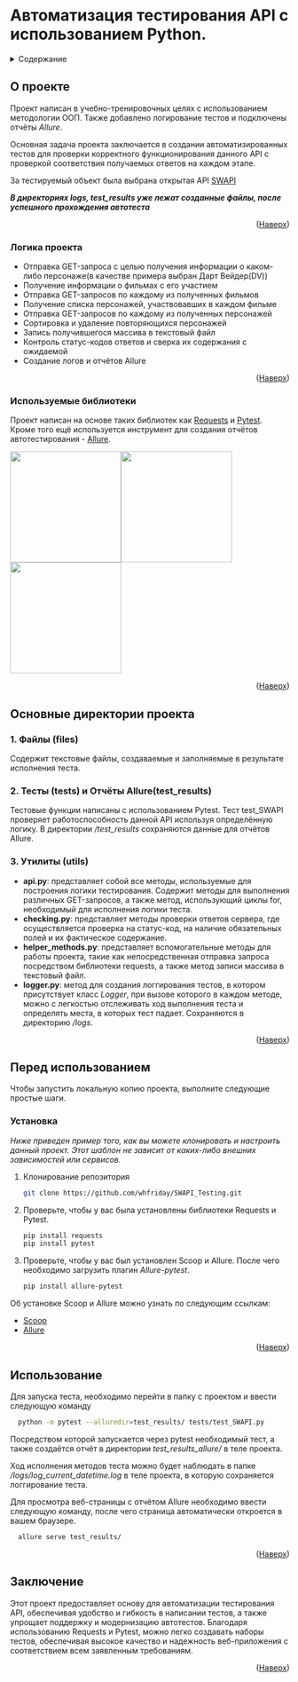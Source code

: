 <a id="readme-top"></a>

# Автоматизация тестирования API с использованием Python.







<!-- Содержание -->
<details>
  <summary>Содержание</summary>
  <ol>
    <li>
      <a href="#about-the-project">О проекте</a>
      <ul>
        <li><a href="#logic">Логика проекта</a></li>
        <li><a href="#built-with">Используемые библиотеки</a></li>
      </ul>
    </li>
    <li>
      <a href="#contains-project">Основные директории проекта</a>
      <ul>
        <li><a href="#files">Файлы (files)</a></li>
        <li><a href="#tests">Тесты (tests) и Отчёты Allure(test_results)</a></li>
        <li><a href="#util">Утилиты (utils)</a></li>
      </ul>
    </li>
    <li>
      <a href="#getting-started">Перед использованием</a>
      <ul>
        <li><a href="#installation">Установка</a></li>
      </ul>
    </li>
    <li><a href="#usage">Использование</a></li>
    </li>
    <li><a href="#end">Заключение</a></li>
  </ol>
</details>



<!-- О ПРОЕКТЕ -->
## О проекте
<a id="about-the-project"></a>

Проект написан в учебно-тренировочных целях с использованием методологии OOП. Также добавлено логирование тестов и подключены отчёты *Allure*.

Основная задача проекта заключается в создании автоматизированных тестов для проверки корректного функционирования данного API с проверкой соответствия получаемых ответов на каждом этапе.

За тестируемый объект была выбрана открытая API [SWAPI](https://swapi.dev/)

***В директориях logs, test_results уже лежат созданные файлы, после успешного прохождения автотеста***

<p align="right">(<a href="#readme-top">Наверх</a>)</p>

### Логика проекта
<a id="logic"></a> 

* Отправка GET-запроса с целью получения информации о каком-либо персонаже(в качестве примера выбран Дарт Вейдер(DV))
* Получение информации о фильмах с его участием
* Отправка GET-запросов по каждому из полученных фильмов
* Получение списка персонажей, участвовавших в каждом фильме
* Отправка GET-запросов по каждому из полученных персонажей
* Сортировка и удаление повторяющихся персонажей
* Запись получившегося массива в текстовый файл
* Контроль статус-кодов ответов и сверка их содержания с ожидаемой
* Создание логов и отчётов Allure


<p align="right">(<a href="#readme-top">Наверх</a>)</p>

### Используемые библиотеки
<a id="built-with"></a>


Проект написан на основе таких библиотек как [Requests](https://requests.readthedocs.io/en/latest/) и [Pytest](https://docs.pytest.org/en/stable/index.html). 
Кроме того ещё используется инструмент для создания отчётов автотестирования - [Allure](https://allurereport.org/).

<img src="https://requests.readthedocs.io/en/latest/_static/requests-sidebar.png" width="200" height="200"><img src="https://upload.wikimedia.org/wikipedia/commons/thumb/b/ba/Pytest_logo.svg/900px-Pytest_logo.svg.png" width="200" height="200"> <img src="https://s3.eu-west-1.amazonaws.com/matrix.assets/7d6iut4zjwztrokzur1obe8jkvvw" width="200" height="200">





<p align="right">(<a href="#readme-top">Наверх</a>)</p>

## Основные директории проекта
<a id="contains-project"></a>

### 1. Файлы (files)
<a id="files"></a>

Содержит текстовые файлы, создаваемые и заполняемые в результате исполнения теста.

### 2. Тесты (tests) и Отчёты Allure(test_results)
<a id="tests"></a>

Тестовые функции написаны с использованием Pytest. Тест test_SWAPI проверяет работоспособность данной API используя определённую логику.
В директории */test_results* сохраняются данные для отчётов Allure.


### 3. Утилиты (utils)
<a id="util"></a>

* **api.py**: представляет собой все методы, используемые для построения логики тестирования. Содержит методы для выполнения различных GET-запросов, а также метод, использующий циклы for, необходимый для исполнения логики теста.
* **checking.py**: представляет методы проверки ответов сервера, где осуществляется проверка на статус-код, на наличие обязательных полей и их фактическое содержание.
* **helper_methods.py**: представляет вспомогательные методы для работы проекта, такие как непосредственная отправка запроса посредством библиотеки requests, а также метод записи массива в текстовый файл.
* **logger.py**: метод для создания логгирования тестов, в котором присутствует класс *Logger*, при вызове которого в каждом методе, можно с легкостью отслеживать ход выполнения теста и определять места, в которых тест падает. Сохраняются в директорию */logs*.


<p align="right">(<a href="#readme-top">Наверх</a>)</p>


<!-- Перед использованием -->
## Перед использованием
<a id="getting-started"></a>

Чтобы запустить локальную копию проекта, выполните следующие простые шаги.


### Установка
<a id="installation"></a>

_Ниже приведен пример того, как вы можете клонировать и настроить данный проект. Этот шаблон не зависит от каких-либо внешних зависимостей или сервисов._

1. Клонирование репозитория
   ```sh
   git clone https://github.com/whfriday/SWAPI_Testing.git
   ```
2. Проверьте, чтобы у вас была установлены библиотеки Requests и Pytest.
   ```sh
   pip install requests
   pip install pytest
   ```
3. Проверьте, чтобы у вас был установлен Scoop и Allure. После чего необходимо загрузить плагин *Allure-pytest*.
   ```sh
   pip install allure-pytest
   ```

Об установке Scoop и Allure можно узнать по следующим ссылкам:
* [Scoop](https://scoop.sh/)
* [Allure](https://allurereport.org/docs/install-for-windows/)


<p align="right">(<a href="#readme-top">Наверх</a>)</p>



<!-- Использование -->
## Использование
<a id="usage"></a>

Для запуска теста, необходимо перейти в папку с проектом и ввести следующую команду
 ```sh
   python -m pytest --alluredir=test_results/ tests/test_SWAPI.py
   ```
Посредством которой запускается через pytest необходимый тест, а также создаётся отчёт в директории *test_results_allure/* в теле проекта.

Ход исполнения методов теста можно будет наблюдать в папке */logs/log_current_datetime.log* в теле проекта, в которую сохраняется логгирование теста.


Для просмотра веб-страницы с отчётом Allure необходимо ввести следующую команду, после чего страница автоматически откроется в вашем браузере.
 ```sh
   allure serve test_results/
   ```


<p align="right">(<a href="#readme-top">Наверх</a>)</p>


## Заключение
<a id="end"></a>

Этот проект предоставляет основу для автоматизации тестирования API, обеспечивая удобство и гибкость в написании тестов, а также упрощает поддержку и модернизацию автотестов. Благодаря использованию Requests и Pytest, можно легко создавать наборы тестов, обеспечивая высокое качество и надежность веб-приложения с соответствием всем заявленным требованиям.

<p align="right">(<a href="#readme-top">Наверх</a>)</p>








